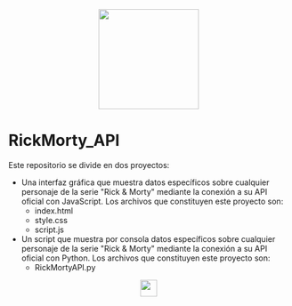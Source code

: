<img style="display: flex; margin: 0 auto; width: 180px;" src="https://jeshuaob.dev/img/logo.png" alt="">
<h1>RickMorty_API</h1>
<p style="text-align:justify;">
Este repositorio se divide en dos proyectos:
<ul>
<li>Una interfaz gráfica que muestra datos específicos sobre cualquier personaje de la serie "Rick & Morty" mediante la conexión a su API oficial con JavaScript. Los archivos que constituyen este proyecto son:<ul>
<li>index.html</li>
<li>style.css</li>
<li>script.js</li>
</ul>
</li>
<li>Un script que muestra por consola datos específicos sobre cualquier personaje de la serie "Rick & Morty" mediante la conexión a su API oficial con Python. Los archivos que constituyen este proyecto son:<ul>
<li>RickMortyAPI.py</li>
</ul></li>
</ul>
</p>
<img style="display: flex; margin: 0 auto; width: 30px;" src="https://jeshuaob.dev/img/favicon.png" alt="">
